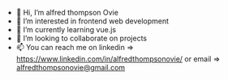 - 👋 Hi, I’m alfred thompson Ovie
- 👀 I’m interested in frontend web development
- 🌱 I’m currently learning vue.js
- 💞️ I’m looking to collaborate on projects
- 📫 You can reach me on linkedin => https://www.linkedin.com/in/alfredthompsonovie/ or email => alfredthompsonovie@gmail.com

<!---
alfredthompsonOvie/alfredthompsonOvie is a ✨ special ✨ repository because its `README.md` (this file) appears on your GitHub profile.
You can click the Preview link to take a look at your changes.
--->
